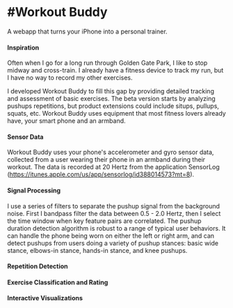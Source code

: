 #Workout Buddy
=============

A webapp that turns your iPhone into a personal trainer.

#### Inspiration
Often when I go for a long run through Golden Gate Park, I like to stop midway and cross-train.  I already have a fitness device to track my run, but I have no way to record my other exercises.

I developed Workout Buddy to fill this gap by providing detailed tracking and assessment of basic exercises. The beta version starts by analyzing pushups repetitions, but product extensions could include situps, pullups, squats, etc.  Workout Buddy uses equipment that most fitness lovers already have, your smart phone and an armband.  
 
#### Sensor Data
Workout Buddy uses your phone's accelerometer and gyro sensor data, collected from a user wearing their phone in an armband during their workout. The data is recorded at 20 Hertz from the application SensorLog (https://itunes.apple.com/us/app/sensorlog/id388014573?mt=8).

#### Signal Processing
I use a series of filters to separate the pushup signal from the background noise.  First I bandpass filter the data between 0.5 - 2.0 Hertz, then I select the time window when key feature pairs are correlated. The pushup duration detection algorithm is robust to a range of typical user behaviors.  It can handle the phone being worn on either the left or right arm, and can detect pushups from users doing a variety of pushup stances: basic wide stance, elbows-in stance, hands-in stance, and knee pushups.

#### Repetition Detection

#### Exercise Classification and Rating

#### Interactive Visualizations